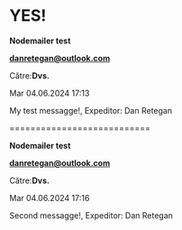 # YES!

**Nodemailer test**

**danretegan@outlook.com**

Către:**Dvs.**

Mar 04.06.2024 17:13

My test messagge!, Expeditor: Dan Retegan

===========================

**Nodemailer test**

**danretegan@outlook.com**

Către:**Dvs.**

Mar 04.06.2024 17:16

Second messagge!, Expeditor: Dan Retegan
